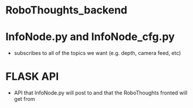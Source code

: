 # RoboThoughts_backend

# InfoNode.py and InfoNode_cfg.py
- subscribes to all of the topics we want (e.g. depth, camera feed, etc)
# FLASK API
- API that InfoNode.py will post to and that the RoboThoughts fronted will get from
